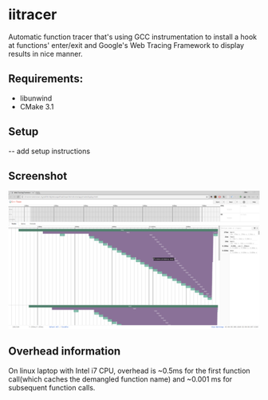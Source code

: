 # iitracer
Automatic function tracer that's using GCC instrumentation to install a hook at functions' enter/exit and Google's Web Tracing Framework to display results in nice manner.

## Requirements:
- libunwind
- CMake 3.1


## Setup
-- add setup instructions

## Screenshot

[![Screenshot](https://raw.githubusercontent.com/vertexodessa/iitracer/master/doc/screenshot.png)](https://github.com/vertexodessa/iitracer)

## Overhead information

On linux laptop with Intel i7 CPU, overhead is ~0.5ms for the first function call(which caches the demangled function name) and ~0.001 ms for subsequent function calls.
